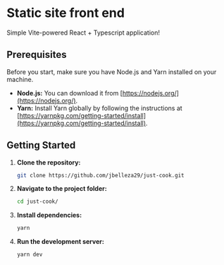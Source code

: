 # Static site front end

Simple Vite-powered React + Typescript application!

## Prerequisites

Before you start, make sure you have Node.js and Yarn installed on your machine.

- **Node.js:** You can download it from [https://nodejs.org/](https://nodejs.org/).
- **Yarn:** Install Yarn globally by following the instructions at [https://yarnpkg.com/getting-started/install](https://yarnpkg.com/getting-started/install).

## Getting Started

1. **Clone the repository:**

   ```bash
   git clone https://github.com/jbelleza29/just-cook.git
2. **Navigate to the project folder:**

   ```bash
   cd just-cook/

3. **Install dependencies:**

   ```bash
   yarn

3. **Run the development server:**

   ```bash
   yarn dev

